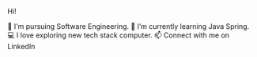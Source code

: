 Hi! 

:ledger:    I'm pursuing Software Engineering.
:ledger:    I’m currently learning Java Spring.
:computer:  I love exploring new tech stack computer.
:mailbox:   Connect with me on LinkedIn
